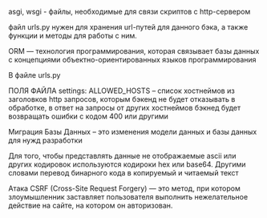 asgi, wsgi - файлы, необходимые для связи скриптов с http-сервером

файл urls.py нужен для хранения url-путей для данного бэка, а также функции 
и методы для работы с ним.

ORM — технология программирования, которая связывает базы данных с концепциями объектно-ориентированных языков программирования

В файле urls.py

ПОЛЯ ФАЙЛА settings:
    ALLOWED_HOSTS – список хостнеймов из заголовков http запросов, которым бэкенд не будет отказывать в обработке, в ответ на запросы от других хостнеймов бэкнед будет возвращать ошибки с кодом 400 или другими


Миграция Базы Данных – это изменения модели данных и базы данных для нужд разработки

Для того, чтобы представлять данные не отображаемые ascii или других кодировок используются кодироки hex или base64. Другими словами перевод бинарного кода в копируемый и читаемый текст

Атака CSRF (Cross-Site Request Forgery) — это метод, при котором злоумышленник заставляет пользователя выполнить нежелательное действие на сайте, на котором он авторизован.

